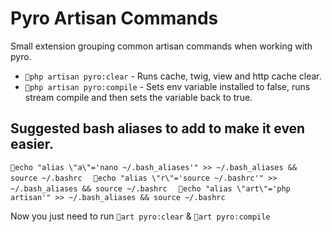 # Pyro Artisan Commands
Small extension grouping common artisan commands when working with pyro. 

* `php artisan pyro:clear` - Runs cache, twig, view and http cache clear.
* `php artisan pyro:compile` - Sets env variable installed to false, runs stream compile and then sets the variable back to true.

## Suggested bash aliases to add to make it even easier.
`echo "alias \"a\"='nano ~/.bash_aliases'" >> ~/.bash_aliases && source ~/.bashrc  `
`echo "alias \"r\"='source ~/.bashrc'" >> ~/.bash_aliases && source ~/.bashrc  `
`echo "alias \"art\"='php artisan'" >> ~/.bash_aliases && source ~/.bashrc`

Now you just need to run `art pyro:clear` & `art pyro:compile`
